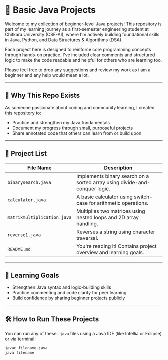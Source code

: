 # 🧠 Basic Java Projects

Welcome to my collection of beginner-level Java projects! This repository is part of my learning journey as a first-semester engineering student at Chitkara University (CSE-AI), where I'm actively building foundational skills in Java, Python, and Data Structures & Algorithms (DSA).

Each project here is designed to reinforce core programming concepts through hands-on practice. I've included clear comments and structured logic to make the code readable and helpful for others who are learning too.

Please feel free to drop any suggestions and review my work as i am a beginner and any help would mean a lot.

---

## 🚀 Why This Repo Exists

As someone passionate about coding and community learning, I created this repository to:
- Practice and strengthen my Java fundamentals
- Document my progress through small, purposeful projects
- Share annotated code that others can learn from or build upon
  

---

## 📂 Project List

| File Name                | Description                                                                 |
|-------------------------|-----------------------------------------------------------------------------|
| `binarysearch.java`     | Implements binary search on a sorted array using divide-and-conquer logic. |
| `calculator.java`       | A basic calculator using switch-case for arithmetic operations.            |
| `matrixmultiplication.java` | Multiplies two matrices using nested loops and 2D array handling.     |
| `reverse1.java`         | Reverses a string using character traversal.                                |
| `README.md`             | You're reading it! Contains project overview and learning goals.            |

---

## 🎯 Learning Goals

- Strengthen Java syntax and logic-building skills  
- Practice commenting and code clarity for peer learning  
- Build confidence by sharing beginner projects publicly  


---

## 🛠️ How to Run These Projects

You can run any of these `.java` files using a Java IDE (like IntelliJ or Eclipse) or via terminal:

```bash
javac filename.java
java filename
